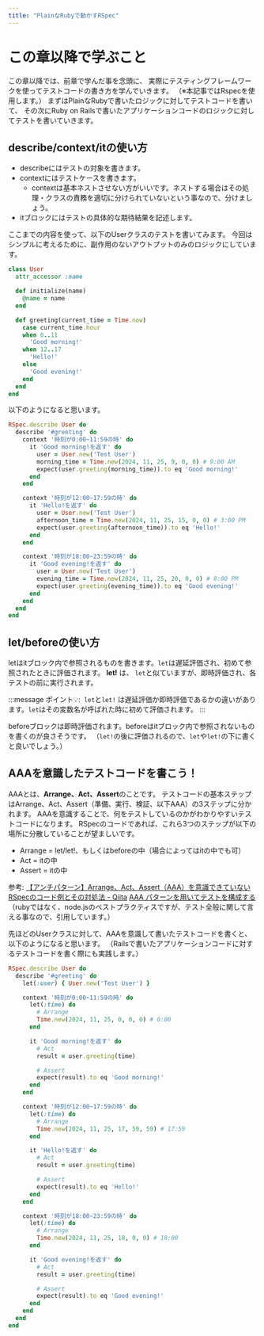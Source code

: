 ```yaml
---
title: "PlainなRubyで動かすRSpec"
---
```


# この章以降で学ぶこと
この章以降では、前章で学んだ事を念頭に、
実際にテスティングフレームワークを使ってテストコードの書き方を学んでいきます。
（※本記事ではRspecを使用します。）
まずはPlainなRubyで書いたロジックに対してテストコードを書いて、
その次にRuby on Railsで書いたアプリケーションコードのロジックに対してテストを書いていきます。

## describe/context/itの使い方

- describeにはテストの対象を書きます。
- contextにはテストケースを書きます。
    - contextは基本ネストさせない方がいいです。ネストする場合はその処理・クラスの責務を適切に分けられていないという事なので、分けましょう。
- itブロックにはテストの具体的な期待結果を記述します。

ここまでの内容を使って、以下のUserクラスのテストを書いてみます。
今回はシンプルに考えるために、副作用のないアウトプットのみのロジックにしています。
```ruby
class User
  attr_accessor :name

  def initialize(name)
    @name = name
  end

  def greeting(current_time = Time.now)
    case current_time.hour
    when 0..11
      'Good morning!'
    when 12..17
      'Hello!'
    else
      'Good evening!'
    end
  end
end
```

以下のようになると思います。
```ruby
RSpec.describe User do
  describe '#greeting' do
    context '時刻が0:00~11:59の時' do
      it 'Good morning!を返す' do
        user = User.new('Test User')
        morning_time = Time.new(2024, 11, 25, 9, 0, 0) # 9:00 AM
        expect(user.greeting(morning_time)).to eq 'Good morning!'
      end
    end

    context '時刻が12:00~17:59の時' do
      it 'Hello!を返す' do
        user = User.new('Test User')
        afternoon_time = Time.new(2024, 11, 25, 15, 0, 0) # 3:00 PM
        expect(user.greeting(afternoon_time)).to eq 'Hello!'
      end
    end

    context '時刻が18:00~23:59の時' do
      it 'Good evening!を返す' do
        user = User.new('Test User')
        evening_time = Time.new(2024, 11, 25, 20, 0, 0) # 8:00 PM
        expect(user.greeting(evening_time)).to eq 'Good evening!'
      end
    end
  end
end
```

## let/beforeの使い方
letはitブロック内で参照されるものを書きます。`let`は遅延評価され、初めて参照されたときに評価されます。
**let!** は、 `let`と似ていますが、即時評価され、各テストの前に実行されます。

:::message
ポイント💡:  `let`と`let!` は遅延評価か即時評価であるかの違いがあります。`let`はその変数名が呼ばれた時に初めて評価されます。
:::

beforeブロックは即時評価されます。beforeはitブロック内で参照されないものを書くのが良さそうです。
（`let!`の後に評価されるので、`let`や`let!`の下に書くと良いでしょう。）

## AAAを意識したテストコードを書こう！

AAAとは、**Arrange、Act、Assert**のことです。
テストコードの基本ステップはArrange、Act、Assert（準備、実行、検証、以下AAA）の3ステップに分かれます。
AAAを意識することで、何をテストしているのかがわかりやすいテストコードになります。
RSpecのコードであれば、これら3つのステップが以下の場所に分散していることが望ましいです。
- Arrange = let/let!、もしくはbeforeの中（場合によってはitの中でも可）
- Act = itの中
- Assert = itの中

参考:
[【アンチパターン】Arrange、Act、Assert（AAA）を意識できていないRSpecのコード例とその対処法 - Qiita](https://qiita.com/jnchito/items/91779b55cae0f4915da5)
[AAA パターンを用いてテストを構成する](https://github.com/goldbergyoni/nodebestpractices/blob/master/sections/testingandquality/aaa.japanese.md)
（rubyではなく、node.jsのベストプラクティスですが、テスト全般に関して言える事なので、引用しています。）


先ほどのUserクラスに対して、AAAを意識して書いたテストコードを書くと、以下のようになると思います。
（Railsで書いたアプリケーションコードに対するテストコードを書く際にも実践します。）

```ruby
RSpec.describe User do
  describe '#greeting' do
    let(:user) { User.new('Test User') }

    context '時刻が0:00~11:59の時' do
      let(:time) do
        # Arrange
        Time.new(2024, 11, 25, 0, 0, 0) # 0:00
      end

      it 'Good morning!を返す' do
        # Act
        result = user.greeting(time)

        # Assert
        expect(result).to eq 'Good morning!'
      end
    end

    context '時刻が12:00~17:59の時' do
      let(:time) do
        # Arrange
        Time.new(2024, 11, 25, 17, 59, 59) # 17:59
      end

      it 'Hello!を返す' do
        # Act
        result = user.greeting(time)

        # Assert
        expect(result).to eq 'Hello!'
      end
    end

    context '時刻が18:00~23:59の時' do
      let(:time) do
        # Arrange
        Time.new(2024, 11, 25, 18, 0, 0) # 18:00
      end

      it 'Good evening!を返す' do
        # Act
        result = user.greeting(time)

        # Assert
        expect(result).to eq 'Good evening!'
      end
    end
  end
end
```
